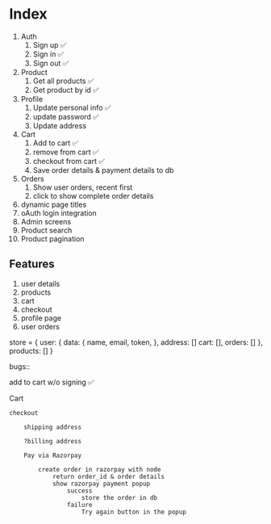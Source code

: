 # Index

1. Auth
   1. Sign up ✅
   2. Sign in ✅
   3. Sign out ✅
2. Product
   1. Get all products ✅
   2. Get product by id ✅
3. Profile
   1. Update personal info ✅
   2. update password ✅
   3. Update address
4. Cart
   1. Add to cart ✅
   2. remove from cart ✅
   3. checkout from cart ✅
   4. Save order details & payment details to db
5. Orders
   1. Show user orders, recent first
   2. click to show complete order details
6. dynamic page titles
7. oAuth login integration
8. Admin screens
9. Product search
10. Product pagination


## Features

1. user details
2. products
3. cart
4. checkout
5. profile page
6. user orders

store = {
   user: {
      data: {
         name,
         email,
         token,
      },
      address: []
      cart: [],
      orders: []
   },
   products: []
}





bugs::

add to cart w/o signing ✅





Cart

    checkout

        shipping address

        ?billing address

        Pay via Razorpay

            create order in razorpay with node
                return order_id & order details
                show razorpay payment popup
                    success
                        store the order in db
                    failure
                        Try again button in the popup








